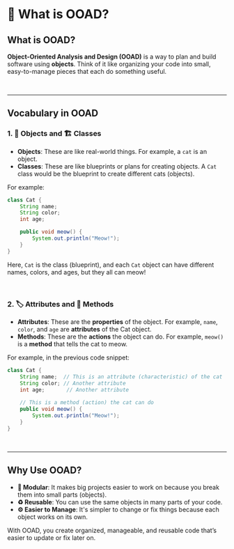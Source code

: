 # 🚀 **What is OOAD?**

## **What is OOAD?**
**Object-Oriented Analysis and Design (OOAD)** is a way to plan and build software using **objects**. Think of it like organizing your code into small, easy-to-manage pieces that each do something useful.

<br>

---

## **Vocabulary in OOAD**

### **1. 🧸 Objects and 🏗️ Classes**
- **Objects**: These are like real-world things. For example, a `cat` is an object.
- **Classes**: These are like blueprints or plans for creating objects. A `Cat` class would be the blueprint to create different cats (objects).

For example:
```java
class Cat {
    String name;  
    String color; 
    int age;       

    public void meow() {
        System.out.println("Meow!");
    }
}
```

Here, `Cat` is the class (blueprint), and each `Cat` object can have different names, colors, and ages, but they all can meow!

<br>

### 2. 🏷️ Attributes and 🔧 Methods
- **Attributes**: These are the **properties** of the object. For example, `name`, `color`, and `age` are **attributes** of the Cat object.
- **Methods**: These are the **actions** the object can do. For example, `meow()` is a **method** that tells the cat to meow.

For example, in the previous code snippet:  
```java
class Cat {
    String name;  // This is an attribute (characteristic) of the cat
    String color; // Another attribute
    int age;       // Another attribute
    
    // This is a method (action) the cat can do
    public void meow() {
        System.out.println("Meow!");
    }
}
```

<br>

---

## Why Use OOAD?

- **🔩 Modular**: It makes big projects easier to work on because you break them into small parts (objects).
- **♻️ Reusable**: You can use the same objects in many parts of your code.
- **⚙️ Easier to Manage**: It's simpler to change or fix things because each object works on its own.
  
With OOAD, you create organized, manageable, and reusable code that’s easier to update or fix later on.
